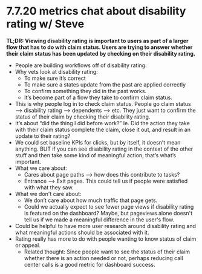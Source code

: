 # 7.7.20 metrics chat about disability rating w/ Steve

**TL;DR: Viewing disability rating is important to users as part of a larger flow that has to do with claim status. Users are trying to answer whether their claim status has been updated by checking on their disability rating.**

- People are building workflows off of disability rating.
- Why vets look at disability rating:
  - To make sure it’s correct
  - To make sure a states update from the past are applied correctly
  - To confirm something they did in the past works.
  - It’s become part of a flow they take to confirm claim status.
- This is why people log in to check claim status. People go claim status —> disability rating —> dependents —> etc. They just want to confirm the status of their claim by checking their disability rating.
- It’s about “did the thing I did before work?” Ie. Did the action they take with their claim status complete the claim, close it out, and result in an update to their rating?
- We could set baseline KPIs for clicks, but by itself, it doesn’t mean anything. BUT if you can see disability rating in the context of the other stuff and then take some kind of meaningful action, that’s what’s important.
- What we care about:
  - Cares about page paths —> how does this contribute to tasks?
  - Entrance —> Exit pages. This could tell us if people were satisfied with what they saw.
- What we don't care about:
  - We don’t care about how much traffic that page gets.
  - Could we actually expect to see fewer page views if disability rating is featured on the dashboard? Maybe, but pageviews alone doesn't tell us if we made a meaningful difference in the user's flow.
- Could be helpful to have more user research around disability rating and what meaningful actions should be associated with it.
- Rating really has more to do with people wanting to know status of claim or appeal.
  - Related thought: Since people want to see the status of their claim whether there is an action needed or not, perhaps reducing call center calls is a good metric for dashboard success.
